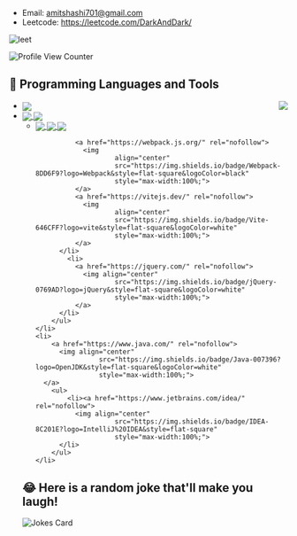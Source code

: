 - Email: amitshashi701@gmail.com
- Leetcode: https://leetcode.com/DarkAndDark/


![leet](https://user-images.githubusercontent.com/73923245/232561950-c41b7cf0-c1c0-4ce4-9228-7bde81b19434.JPG)


![ Profile View Counter](https://komarev.com/ghpvc/?username=AmitShashi)

## 💾 Programming Languages and Tools

<picture>
  <source media="(prefers-color-scheme: dark)" srcset="https://github-stats-vercel-inky.vercel.app/api/top-langs/?username=AmitShashi&layout=compact&theme=radical&langs_count=10&hide=Jupyter%20Notebook">
  <source media="(prefers-color-scheme: light)" srcset="https://github-stats-vercel-inky.vercel.app/api/top-langs/?username=AmitShashi&layout=compact&theme=default&langs_count=10&hide=Jupyter%20Notebook">
  <img align="right" src="https://github-stats-vercel-inky.vercel.app/api/top-langs/?username=AmitShashi&layout=compact&theme=radical&langs_count=10&hide=Jupyter%20Notebook">
</picture>

<ul>
    <li>
      <a href="https://www.python.org/" rel="nofollow">
          <img align="center" 
               src="https://img.shields.io/badge/Python-3776AB?logo=Python&style=flat-square&logoColor=white" 
               style="max-width:100%;">
      </a>
    </li>
    <li>
      <a href="https://developer.mozilla.org/en-US/docs/Web/JavaScript" rel="nofollow">
          <img align="center"
                    src="https://img.shields.io/badge/JavaScript-F7DF1E?logo=JavaScript&style=flat-square&logoColor=black"
                    style="max-width:100%;">
      </a> 
      <a href="https://www.typescriptlang.org/" rel="nofollow"><img
                        align="center"
                        src="https://img.shields.io/badge/TypeScript-3178C6?logo=TypeScript&style=flat-square&logoColor=white"
                        style="max-width:100%;">
      </a> 
        <ul>
            <li>
              <a href="https://www.jetbrains.com/webstorm/" rel="nofollow">
              <img align="center"
                        src="https://img.shields.io/badge/WebStorm-00A2A2?logo=WebStorm&style=flat-square&logoColor=white"
                        style="max-width:100%;">
              </a> 
              <a href="https://nodejs.org/" rel="nofollow">
              <img align="center"
                        src="https://img.shields.io/badge/Node.js-339933?logo=Nodedotjs&style=flat-square&logoColor=white"
                        style="max-width:100%;">
              </a> 
              <a href="https://www.npmjs.com/" rel="nofollow">
                <img align="center"
                        src="https://img.shields.io/badge/npm-CB3837?logo=npm&style=flat-square&logoColor=white"
                        style="max-width:100%;"></a> 

              <a href="https://webpack.js.org/" rel="nofollow">
                <img
                        align="center"
                        src="https://img.shields.io/badge/Webpack-8DD6F9?logo=Webpack&style=flat-square&logoColor=black"
                        style="max-width:100%;">
              </a> 
              <a href="https://vitejs.dev/" rel="nofollow">
                <img
                        align="center"
                        src="https://img.shields.io/badge/Vite-646CFF?logo=vite&style=flat-square&logoColor=white"
                        style="max-width:100%;">
              </a>
          </li>
            <li>
              <a href="https://jquery.com/" rel="nofollow">
                <img align="center"
                        src="https://img.shields.io/badge/jQuery-0769AD?logo=jQuery&style=flat-square&logoColor=white"
                        style="max-width:100%;">
              </a> 
          </li>
        </ul>
    </li>
    <li>
        <a href="https://www.java.com/" rel="nofollow">
          <img align="center"
                    src="https://img.shields.io/badge/Java-007396?logo=OpenJDK&style=flat-square&logoColor=white"
                    style="max-width:100%;">
      </a> 
        <ul>
            <li><a href="https://www.jetbrains.com/idea/" rel="nofollow">
              <img align="center"
                        src="https://img.shields.io/badge/IDEA-8C201E?logo=IntelliJ%20IDEA&style=flat-square"
                        style="max-width:100%;">
          </li>
        </ul>
    </li>
</ul>

## 😂 Here is a random joke that'll make you laugh!
![Jokes Card](https://readme-jokes.vercel.app/api)
